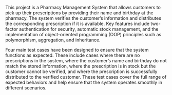 This project is a Pharmacy Management System that allows customers to pick up their prescriptions by providing their name and birthday at the pharmacy. The system verifies the customer’s information and distributes the corresponding prescription if it is available. Key features include two-factor authentication for security, automatic stock management, and the implementation of object-oriented programming (OOP) principles such as polymorphism, aggregation, and inheritance.

Four main test cases have been designed to ensure that the system functions as expected. These include cases where there are no prescriptions in the system, where the customer’s name and birthday do not match the stored information, where the prescription is in stock but the customer cannot be verified, and where the prescription is successfully distributed to the verified customer. These test cases cover the full range of expected behaviors and help ensure that the system operates smoothly in different scenarios.
